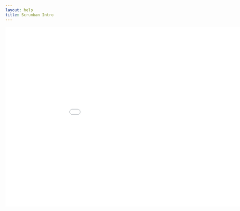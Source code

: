 ```yaml
---
layout: help
title: Scrumban Intro
---
```


<iframe src="//player.vimeo.com/video/87630468?byline=0&amp;portrait=0" width="1000" height="562" frameborder="0" ></iframe>